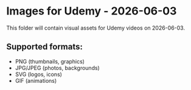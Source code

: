 # Images for Udemy - 2026-06-03

This folder will contain visual assets for Udemy videos on 2026-06-03.

## Supported formats:
- PNG (thumbnails, graphics)
- JPG/JPEG (photos, backgrounds)
- SVG (logos, icons)
- GIF (animations)
